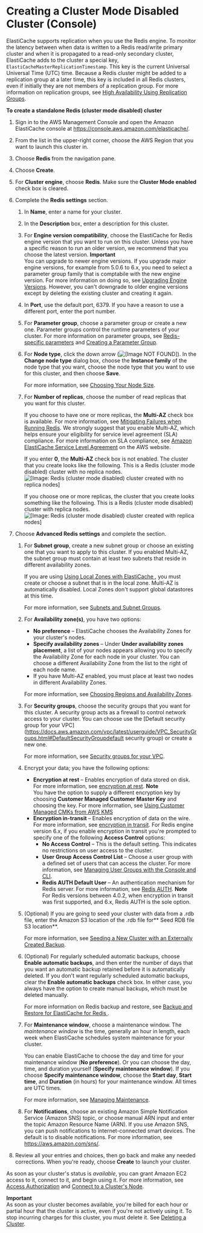 # Creating a Cluster Mode Disabled Cluster \(Console\)<a name="Clusters.Create.CON.Redis"></a>

ElastiCache supports replication when you use the Redis engine\. To monitor the latency between when data is written to a Redis read/write primary cluster and when it is propagated to a read\-only secondary cluster, ElastiCache adds to the cluster a special key, `ElastiCacheMasterReplicationTimestamp`\. This key is the current Universal Universal Time \(UTC\) time\. Because a Redis cluster might be added to a replication group at a later time, this key is included in all Redis clusters, even if initially they are not members of a replication group\. For more information on replication groups, see [High Availability Using Replication Groups](Replication.md)\.

**To create a standalone Redis \(cluster mode disabled\) cluster**

1. Sign in to the AWS Management Console and open the Amazon ElastiCache console at [https://console\.aws\.amazon\.com/elasticache/](https://console.aws.amazon.com/elasticache/)\.

1. From the list in the upper\-right corner, choose the AWS Region that you want to launch this cluster in\.

1. Choose **Redis** from the navigation pane\.

1. Choose **Create**\.

1. For **Cluster engine**, choose **Redis**\. Make sure the **Cluster Mode enabled** check box is cleared\.

1. Complete the **Redis settings** section\.

   1. In **Name**, enter a name for your cluster\.

   1. In the **Description** box, enter a description for this cluster\.

   1. For **Engine version compatibility**, choose the ElastiCache for Redis engine version that you want to run on this cluster\. Unless you have a specific reason to run an older version, we recommend that you choose the latest version\.
**Important**  
You can upgrade to newer engine versions\. If you upgrade major engine versions, for example from 5\.0\.6 to 6\.x, you need to select a parameter group family that is comptabile with the new engine version\. For more information on doing so, see [Upgrading Engine Versions](VersionManagement.md)\. However, you can't downgrade to older engine versions except by deleting the existing cluster and creating it again\.

   1. In **Port**, use the default port, 6379\. If you have a reason to use a different port, enter the port number\.

   1. For **Parameter group**, choose a parameter group or create a new one\. Parameter groups control the runtime parameters of your cluster\. For more information on parameter groups, see [Redis\-specific parameters](ParameterGroups.Redis.md) and [Creating a Parameter Group](ParameterGroups.Creating.md)\.

   1. For **Node type**, click the down arrow \(![\[Image NOT FOUND\]](http://docs.aws.amazon.com/AmazonElastiCache/latest/red-ug/images/ElastiCache-DnArrow.png)\)\. In the **Change node type** dialog box, choose the **Instance family** of the node type that you want, choose the node type that you want to use for this cluster, and then choose **Save**\.

      For more information, see [Choosing Your Node Size](nodes-select-size.md#CacheNodes.SelectSize)\.

   1. For **Number of replicas**, choose the number of read replicas that you want for this cluster\.

      If you choose to have one or more replicas, the **Multi\-AZ** check box is available\. For more information, see [Mitigating Failures when Running Redis](FaultTolerance.md#FaultTolerance.Redis)\. We strongly suggest that you enable Multi\-AZ, which helps ensure your eligibility for service level agreement \(SLA\) compliance\. For more information on SLA compliance, see [Amazon ElastiCache Service Level Agreement](https://aws.amazon.com/elasticache/sla/) on the AWS website\.

      If you enter **0**, the **Multi\-AZ** check box is not enabled\. The cluster that you create looks like the following\. This is a Redis \(cluster mode disabled\) cluster with no replica nodes\.  
![\[Image: Redis (cluster mode disabled) cluster created with no replica nodes\]](http://docs.aws.amazon.com/AmazonElastiCache/latest/red-ug/images/ElastiCache-Cluster-Redis-No-Replicas.png)

      If you choose one or more replicas, the cluster that you create looks something like the following\. This is a Redis \(cluster mode disabled\) cluster with replica nodes\.  
![\[Image: Redis (cluster mode disabled) cluster created with replica nodes\]](http://docs.aws.amazon.com/AmazonElastiCache/latest/red-ug/images/ElastiCacheClusters-CSN-Redis-Replicas.png)

1. Choose **Advanced Redis settings** and complete the section\.

   1. For **Subnet group**, create a new subnet group or choose an existing one that you want to apply to this cluster\. If you enabled Multi\-AZ, the subnet group must contain at least two subnets that reside in different availability zones\.

      If you are using [Using Local Zones with ElastiCache ](Local_zones.md), you must create or choose a subnet that is in the local zone\. Multi\-AZ is automatically disabled\. Local Zones don't support global datastores at this time\.

      For more information, see [Subnets and Subnet Groups](SubnetGroups.md)\.

   1. For **Availability zone\(s\)**, you have two options:
      + **No preference** – ElastiCache chooses the Availability Zones for your cluster's nodes\.
      + **Specify availability zones** – Under **Under availability zones placement**, a list of your nodes appears allowing you to specify the Availability Zone for each node in your cluster\. You can choose a different Availability Zone from the list to the right of each node name\.
      + If you have Multi\-AZ enabled, you must place at least two nodes in different Availability Zones\.

      For more information, see [Choosing Regions and Availability Zones](RegionsAndAZs.md)\.

   1. For **Security groups**, choose the security groups that you want for this cluster\. A security group acts as a firewall to control network access to your cluster\. You can choose use the [Default security group for your VPC](https://docs.aws.amazon.com/vpc/latest/userguide/VPC_SecurityGroups.html#DefaultSecurityGroupdefault security group) or create a new one\.

      For more information, see [Security groups for your VPC](https://docs.aws.amazon.com/vpc/latest/userguide/VPC_SecurityGroups.html)\.

   1. Encrypt your data; you have the following options:
      + **Encryption at rest** – Enables encryption of data stored on disk\. For more information, see [encryption at rest](https://docs.aws.amazon.com/AmazonElastiCache/latest/red-ug/at-rest-encryption.html)\.
**Note**  
You have the option to supply a different encryption key by choosing **Customer Managed Customer Master Key** and choosing the key\. For more information, see [Using Customer Managed CMKs from AWS KMS](https://docs.aws.amazon.com/AmazonElastiCache/latest/red-ug/at-rest-encryption.html#using-customer-managed-keys-for-elasticache-security)
      + **Encryption in\-transit** – Enables encryption of data on the wire\. For more information, see [encryption in transit](https://docs.aws.amazon.com/AmazonElastiCache/latest/red-ug/in-transit-encryption.html)\. For Redis engine version 6\.x, if you enable encryption in transit you're prompted to specify one of the following **Access Control** options:
        + **No Access Control** – This is the default setting\. This indicates no restrictions on user access to the cluster\.
        + **User Group Access Control List** – Choose a user group with a defined set of users that can access the cluster\. For more information, see [Managing User Groups with the Console and CLI](Clusters.RBAC.md#User-Groups)\.
        + **Redis AUTH Default User** – An authentication mechanism for Redis server\. For more information, see [Redis AUTH](https://docs.aws.amazon.com/AmazonElastiCache/latest/red-ug/auth.html)\.
**Note**  
For Redis versions between 4\.0\.2, when encryption in transit was first supported, and 6\.x, Redis AUTH is the sole option\.

   1. \(Optional\) If you are going to seed your cluster with data from a \.rdb file, enter the Amazon S3 location of the \.rdb file for** Seed RDB file S3 location**\.

      For more information, see [Seeding a New Cluster with an Externally Created Backup](backups-seeding-redis.md)\.

   1. \(Optional\) For regularly scheduled automatic backups, choose **Enable automatic backups**, and then enter the number of days that you want an automatic backup retained before it is automatically deleted\. If you don't want regularly scheduled automatic backups, clear the **Enable automatic backups** check box\. In either case, you always have the option to create manual backups, which must be deleted manually\.

      For more information on Redis backup and restore, see [Backup and Restore for ElastiCache for Redis ](backups.md)\.

   1. For **Maintenance window**, choose a maintenance window\. The *maintenance window* is the time, generally an hour in length, each week when ElastiCache schedules system maintenance for your cluster\. 

      You can enable ElastiCache to choose the day and time for your maintenance window \(**No preference**\)\. Or you can choose the day, time, and duration yourself \(**Specify maintenance window**\)\. If you choose **Specify maintenance window**, choose the **Start day**, **Start time**, and **Duration** \(in hours\) for your maintenance window\. All times are UTC times\.

      For more information, see [Managing Maintenance](maintenance-window.md)\.

   1. For **Notifications**, choose an existing Amazon Simple Notification Service \(Amazon SNS\) topic, or choose manual ARN input and enter the topic Amazon Resource Name \(ARN\)\. If you use Amazon SNS, you can push notifications to internet\-connected smart devices\. The default is to disable notifications\. For more information, see [https://aws\.amazon\.com/sns/](https://aws.amazon.com/sns/)\.

1. Review all your entries and choices, then go back and make any needed corrections\. When you're ready, choose **Create** to launch your cluster\.

As soon as your cluster's status is *available*, you can grant Amazon EC2 access to it, connect to it, and begin using it\. For more information, see [Access Authorization](GettingStarted.AuthorizeAccess.md) and [Connect to a Cluster's Node](GettingStarted.ConnectToCacheNode.md)\.

**Important**  
As soon as your cluster becomes available, you're billed for each hour or partial hour that the cluster is active, even if you're not actively using it\. To stop incurring charges for this cluster, you must delete it\. See [Deleting a Cluster](Clusters.Delete.md)\. 